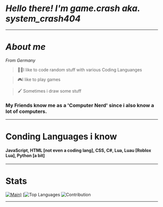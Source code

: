 # ***Hello there! I'm game.crash aka. system_crash404***
---
# *About me*
*From Germany*
> 👩‍💻I like to code random stuff with various Coding Languanges

> 🎮I like to play games 

> 🖌 Sometimes i draw some stuff

### My Friends know me as a 'Computer Nerd' since i also  know a lot of computers.
---
# Conding Languages i know
#### JavaScript, HTML [not even a coding lang], CSS, C#, Lua, Luau [Roblox Lua], Python [a bit]
---
# Stats
 [![Main](https://github-readme-stats.vercel.app/api?username=systemcrash404&include_all_commits=true&count_private=true&theme=&show_icons=true&line_height=20&title_color=2B5BBD&icon_color=1124BB&text_color=A1A1A1&bg_color=0,000000,130F40))](https://github.com/systemcrash404)
 [![Top Languages](https://github-readme-stats.vercel.app/api/top-langs?username=systemcrash404&show_icons=true&locale=en&layout=compact&theme=dark)
 ![Contribution](https://activity-graph.herokuapp.com/graph?username=systemcrash404&theme=react-dark&hide_border=true&area=true)
 
 ---
 




